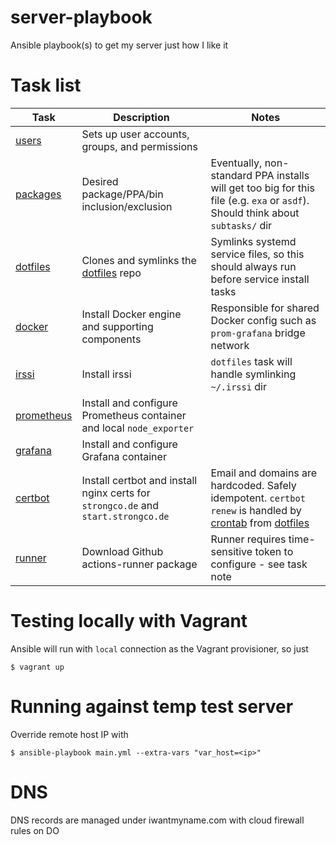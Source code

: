 # server-playbook
Ansible playbook(s) to get my server just how I like it

# Task list
|Task|Description|Notes|
|---|---|---|
|[users](tasks/users.yml)|Sets up user accounts, groups, and permissions||
|[packages](tasks/packages.yml)|Desired package/PPA/bin inclusion/exclusion|Eventually, non-standard PPA installs will get too big for this file (e.g. `exa` or `asdf`). Should think about `subtasks/` dir|
|[dotfiles](tasks/dotfiles.yml)|Clones and symlinks the [dotfiles](https://github.com/strong-code/dotfiles) repo|Symlinks systemd service files, so this should always run before service install tasks|
|[docker](tasks/docker.yml)|Install Docker engine and supporting components|Responsible for shared Docker config such as `prom-grafana` bridge network|
|[irssi](tasks/irssi.yml)|Install irssi|`dotfiles` task will handle symlinking `~/.irssi` dir|
|[prometheus](tasks/prometheus/yml)|Install and configure Prometheus container and local `node_exporter`||
|[grafana](tasks/grafana.yml)|Install and configure Grafana container||
|[certbot](tasks/certbot.yml)|Install certbot and install nginx certs for `strongco.de` and `start.strongco.de`|Email and domains are hardcoded. Safely idempotent. `certbot renew` is handled by [crontab](https://github.com/strong-code/server-playbook/blob/main/tasks/dotfiles.yml#L77) from [dotfiles](https://github.com/strong-code/dotfiles)|
|[runner](tasks/runner.yml)|Download Github actions-runner package|Runner requires time-sensitive token to configure - see task note|

# Testing locally with Vagrant

Ansible will run with `local` connection as the Vagrant provisioner, so just 

    $ vagrant up

# Running against temp test server

Override remote host IP with 

    $ ansible-playbook main.yml --extra-vars "var_host=<ip>"

# DNS

DNS records are managed under iwantmyname.com with cloud firewall rules on DO 
